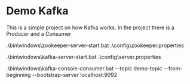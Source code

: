 # Demo Kafka

This is a simple project on how Kafka works. In the project there is a Producer and a Consumer



.\bin\windows\zookeeper-server-start.bat .\config\zookeeper.properties

.\bin\windows\kafka-server-start.bat .\config\server.properties

.\bin\windows\kafka-console-consumer.bat --topic demo-topic --from-beginning --bootstrap-server localhost:9092

